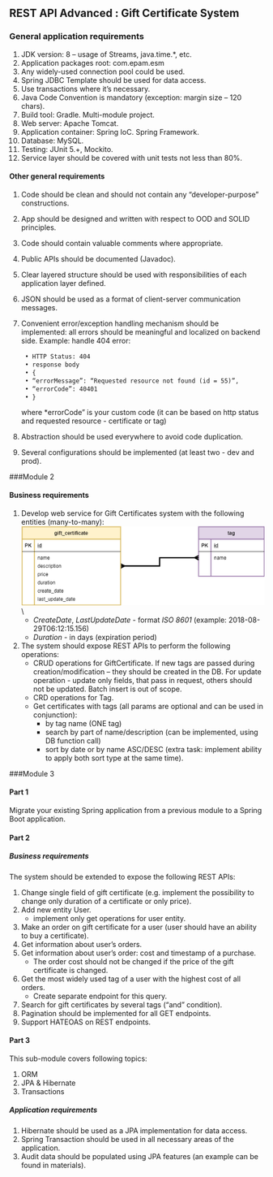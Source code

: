 ## REST API Advanced : Gift Certificate System

### General application requirements

1. JDK version: 8 – usage of Streams, java.time.*, etc.
2. Application packages root: com.epam.esm
3. Any widely-used connection pool could be used.
4. Spring JDBC Template should be used for data access.
5. Use transactions where it’s necessary.
6. Java Code Convention is mandatory (exception: margin size – 120 chars).
7. Build tool: Gradle. Multi-module project.
8. Web server: Apache Tomcat.
9. Application container: Spring IoC. Spring Framework.
10. Database: MySQL.
11. Testing: JUnit 5.+, Mockito.
12. Service layer should be covered with unit tests not less than 80%.

#### Other general requirements

1. Code should be clean and should not contain any “developer-purpose” constructions.
2. App should be designed and written with respect to OOD and SOLID principles.
3. Code should contain valuable comments where appropriate.
4. Public APIs should be documented (Javadoc).
5. Clear layered structure should be used with responsibilities of each application layer defined.
6. JSON should be used as a format of client-server communication messages.
7. Convenient error/exception handling mechanism should be implemented: all errors should be meaningful and localized on backend side. Example: handle 404 error:

        • HTTP Status: 404
        • response body    
        • {
        • “errorMessage”: “Requested resource not found (id = 55)”,
        • “errorCode”: 40401
        • }

   where *errorCode” is your custom code (it can be based on http status and requested resource - certificate or tag)
8. Abstraction should be used everywhere to avoid code duplication.
9. Several configurations should be implemented (at least two - dev and prod).

###Module 2
#### Business requirements
1. Develop web service for Gift Certificates system with the following entities (many-to-many):
   ![](model.png)\
    - *CreateDate*, *LastUpdateDate* - format *ISO 8601* (example: 2018-08-29T06:12:15.156)
    - *Duration* - in days (expiration period)
2. The system should expose REST APIs to perform the following operations:
    - CRUD operations for GiftCertificate. If new tags are passed during creation/modification – they should be created in the DB. For update operation - update only fields, that pass in request, others should not be updated. Batch insert is out of scope.
    - CRD operations for Tag.
    - Get certificates with tags (all params are optional and can be used in conjunction):
        - by tag name (ONE tag)
        - search by part of name/description (can be implemented, using DB function call)
        - sort by date or by name ASC/DESC (extra task: implement ability to apply both sort type at the same time).
        
###Module 3

#### Part 1

Migrate your existing Spring application from a previous module to a Spring Boot application.

#### Part 2

##### Business requirements

The system should be extended to expose the following REST APIs:
1. Change single field of gift certificate (e.g. implement the possibility to change only duration of a certificate or only price).
2. Add new entity User.
   * implement only get operations for user entity.
3. Make an order on gift certificate for a user (user should have an ability to buy a certificate).
4. Get information about user’s orders.
5. Get information about user’s order: cost and timestamp of a purchase.
   * The order cost should not be changed if the price of the gift certificate is changed.
6. Get the most widely used tag of a user with the highest cost of all orders.
   * Create separate endpoint for this query.
7. Search for gift certificates by several tags (“and” condition).
8. Pagination should be implemented for all GET endpoints. 
9. Support HATEOAS on REST endpoints.

#### Part 3

This sub-module covers following topics:
1. ORM
2. JPA & Hibernate
3. Transactions

##### Application requirements

1. Hibernate should be used as a JPA implementation for data access.
2. Spring Transaction should be used in all necessary areas of the application.
3. Audit data should be populated using JPA features (an example can be found in materials).